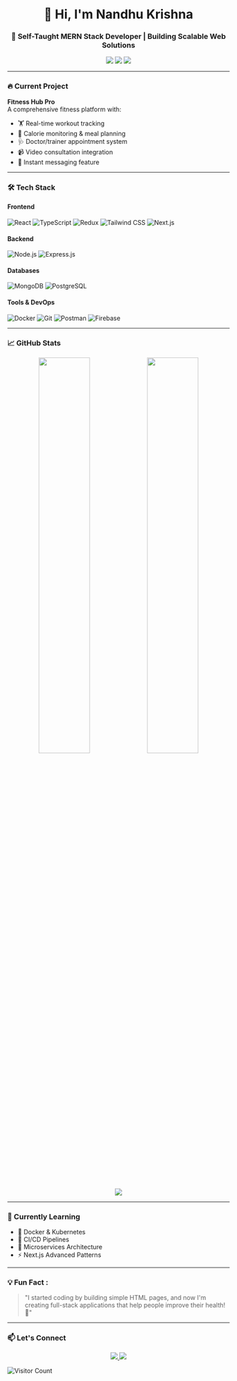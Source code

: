 <h1 align="center">👋 Hi, I'm Nandhu Krishna</h1>
<h3 align="center">🚀 Self-Taught MERN Stack Developer | Building Scalable Web Solutions</h3>

<p align="center">
  <a href="https://github.com/nandhukrishhna?tab=repositories"><img src="https://img.shields.io/badge/Projects-20+-blue?style=flat-square&logo=github"></a>
  <a href="https://leetcode.com/nandhukrishhna/"><img src="https://img.shields.io/badge/LeetCode-Solutions-orange?style=flat-square&logo=leetcode"></a>
  <a href="mailto:nandhukrishna393@gmail.com"><img src="https://img.shields.io/badge/Email-Contact%20Me-red?style=flat-square&logo=gmail"></a>
</p>

---

### 🔥 Current Project
**Fitness Hub Pro**  
A comprehensive fitness platform with:
- 🏋️ Real-time workout tracking
- 🍏 Calorie monitoring & meal planning
- 🩺 Doctor/trainer appointment system
- 📹 Video consultation integration
- 💬 Instant messaging feature

---

### 🛠 Tech Stack

#### Frontend
![React](https://img.shields.io/badge/-React-61DAFB?style=flat-square&logo=react&logoColor=black)
![TypeScript](https://img.shields.io/badge/-TypeScript-3178C6?style=flat-square&logo=typescript&logoColor=white)
![Redux](https://img.shields.io/badge/-Redux-764ABC?style=flat-square&logo=redux&logoColor=white)
![Tailwind CSS](https://img.shields.io/badge/-Tailwind_CSS-06B6D4?style=flat-square&logo=tailwind-css&logoColor=white)
![Next.js](https://img.shields.io/badge/-Next.js-000000?style=flat-square&logo=next.js&logoColor=white)

#### Backend
![Node.js](https://img.shields.io/badge/-Node.js-339933?style=flat-square&logo=node.js&logoColor=white)
![Express.js](https://img.shields.io/badge/-Express.js-000000?style=flat-square&logo=express&logoColor=white)

#### Databases
![MongoDB](https://img.shields.io/badge/-MongoDB-47A248?style=flat-square&logo=mongodb&logoColor=white)
![PostgreSQL](https://img.shields.io/badge/-PostgreSQL-4169E1?style=flat-square&logo=postgresql&logoColor=white)

#### Tools & DevOps
![Docker](https://img.shields.io/badge/-Docker-2496ED?style=flat-square&logo=docker&logoColor=white)
![Git](https://img.shields.io/badge/-Git-F05032?style=flat-square&logo=git&logoColor=white)
![Postman](https://img.shields.io/badge/-Postman-FF6C37?style=flat-square&logo=postman&logoColor=white)
![Firebase](https://img.shields.io/badge/-Firebase-FFCA28?style=flat-square&logo=firebase&logoColor=black)

---

### 📈 GitHub Stats

<p align="center">
  <img width="48%" src="https://github-readme-stats.vercel.app/api?username=nandhukrishhna&show_icons=true&theme=dark&hide_border=true&bg_color=00000000">
  <img width="48%" src="https://github-readme-streak-stats.herokuapp.com/?user=nandhukrishhna&theme=dark&hide_border=true&background=00000000">
</p>

<p align="center">
  <img src="https://github-readme-stats.vercel.app/api/top-langs/?username=nandhukrishhna&layout=compact&theme=dark&hide_border=true&bg_color=00000000">
</p>

---

### 🌱 Currently Learning
- 🐳 Docker & Kubernetes
- 🔄 CI/CD Pipelines
- 🧩 Microservices Architecture
- ⚡ Next.js Advanced Patterns

---

### 💡 Fun Fact :
> "I started coding by building simple HTML pages, and now I'm creating full-stack applications that help people improve their health! 🚀"

---

### 📫 Let's Connect
<p align="center">
  <a href="mailto:nandhukrishna393@gmail.com">
    <img src="https://img.shields.io/badge/Gmail-D14836?style=for-the-badge&logo=gmail&logoColor=white">
  </a>
  <a href="https://leetcode.com/nandhukrishhna/">
    <img src="https://img.shields.io/badge/-LeetCode-FFA116?style=for-the-badge&logo=leetcode&logoColor=black">
  </a>
</p>

![Visitor Count](https://komarev.com/ghpvc/?username=NandhuKrishhna&color=blue)



